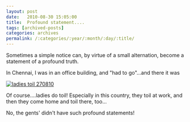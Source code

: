 ```yaml
---
layout: post
date:	2010-08-30 15:05:00
title:  Profound statement....
tags: [archived-posts]
categories: archives
permalink: /:categories/:year/:month/:day/:title/
---
```

Sometimes a simple notice can, by virtue of a small alternation, become a statement of a profound truth.

In Chennai, I was in an office building, and "had to go"...and there it was

<lj-cut text="take away two letters, and....">


<a href="http://s835.photobucket.com/albums/zz275/dffrntpx/?action=view&current=IMG_1156.jpg" target="_blank"><img src="http://i835.photobucket.com/albums/zz275/dffrntpx/IMG_1156.jpg" border="0" alt="ladies toil 270810"></a>


Of course....ladies do toil! Especially in this country, they toil at work, and then they come home and toil there, too...

</lj-cut>

No, the gents' didn't have such profound statements!
